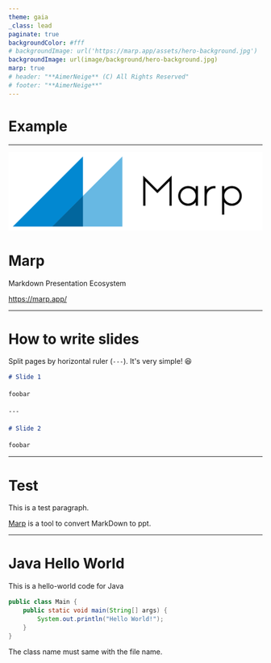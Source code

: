 ```yaml
---
theme: gaia
_class: lead
paginate: true
backgroundColor: #fff
# backgroundImage: url('https://marp.app/assets/hero-background.jpg')
backgroundImage: url(image/background/hero-background.jpg)
marp: true
# header: "**AimerNeige** (C) All Rights Reserved"
# footer: "**AimerNeige**"
---
```


<!-- _class: lead -->

# **Example**

---

![bg left:40% 80%](https://raw.githubusercontent.com/marp-team/marp/master/marp.png)

# **Marp**

Markdown Presentation Ecosystem

https://marp.app/

---

# How to write slides

Split pages by horizontal ruler (`---`). It's very simple! :satisfied:

```markdown
# Slide 1

foobar

---

# Slide 2

foobar
```

---

# Test

This is a test paragraph.

[Marp](https://marp.app) is a tool to convert MarkDown to ppt.

---

# Java Hello World

This is a hello-world code for Java

```java
public class Main {
    public static void main(String[] args) {
        System.out.println("Hello World!");
    }
}
```

The class name must same with the file name.
